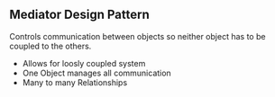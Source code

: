 ## Mediator Design Pattern

Controls communication between objects so neither object has to be coupled to the others.

- Allows for loosly coupled system
- One Object manages all communication
- Many to many Relationships
